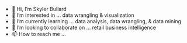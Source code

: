 - 👋 Hi, I’m Skyler Bullard
- 👀 I’m interested in ... data wrangling & visualization
- 🌱 I’m currently learning ... data analysis, data wrangling, & data mining
- 💞️ I’m looking to collaborate on ... retail business intelligence
- 📫 How to reach me ... 

<!---
nomadskyler/nomadskyler is a ✨ special ✨ repository because its `README.md` (this file) appears on your GitHub profile.
You can click the Preview link to take a look at your changes.
--->
